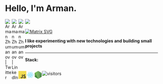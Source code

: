 # Hello, I'm Arman. 

<p>
	<a href="https://twitter.com/arman_zhumanov">
  <img align="left" alt="Arman Zhumanov | Twitter" width="22px" src="https://cdn.jsdelivr.net/npm/simple-icons@v3/icons/twitter.svg" /> </a>
	<a href="https://www.linkedin.com/in/arman-zhumanov/">
  <img align="left" alt="Arman Zhumanov | LinkedIn" width="22px" src="https://cdn.jsdelivr.net/npm/simple-icons@v3/icons/linkedin.svg" /> </a>
	<a href="https://www.codewars.com/users/armanpwnz"><img src="https://www.codewars.com/users/armanpwnz/badges/small"></a>
 	 <a href="https://t.me/armasher">
  <img align="left" alt="Arman Zhumanov" width="22px" src="https://cdn.jsdelivr.net/npm/simple-icons@v3/icons/telegram.svg" />
		</a>
	
</p>

[![Matrix SVG](https://raw.githubusercontent.com/rodrigograca31/rodrigograca31/master/matrix.svg)](https://www.youtube.com/watch?v=SDkAGkd4NLc)

**I like experimenting with new technologies and building small projects**

---------------------------------------------------------------------------------------------------------------------------------------------------------------------------------

**Stack:**  


<code><img align="left" alt="JavaScript" width="26px" src="https://raw.githubusercontent.com/github/explore/80688e429a7d4ef2fca1e82350fe8e3517d3494d/topics/javascript/javascript.png"/></code>
<code><img align="left" alt="React" width="26px" src="https://raw.githubusercontent.com/github/explore/80688e429a7d4ef2fca1e82350fe8e3517d3494d/topics/react/react.png"/></code>
<code><img align="left" alt="Node.js" width="26px" src="https://raw.githubusercontent.com/github/explore/80688e429a7d4ef2fca1e82350fe8e3517d3494d/topics/nodejs/nodejs.png"/></code>
---------------------------------------------------------------------------------------------------------------------------------------------------------------------------------
![visitors](https://visitor-badge.glitch.me/badge?page_id=armanpwnz.armanpwnz) 
<!--
**armanpwnz/armanpwnz** is a ✨ _special_ ✨ repository because its `README.md` (this file) appears on your GitHub profile.

Here are some ideas to get you started:

- 🔭 I’m currently working on ...
- 🌱 I’m currently learning ...
- 👯 I’m looking to collaborate on ...
- 🤔 I’m looking for help with ...
- 💬 Ask me about ...
- 📫 How to reach me: ...
- 😄 Pronouns: ...
- ⚡ Fun fact: ...
-->
